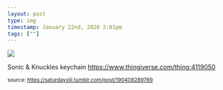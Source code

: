```yaml
---
layout: post
type: img
timestamp: January 22nd, 2020 2:01pm
tags: [""]
---
```

<img src="https://saturdayxiii.github.io/media/190408289769.jpg"/>

Sonic &amp; Knuckles keychain
<a href="https://www.thingiverse.com/thing:4119050" target="_blank">https://www.thingiverse.com/thing:4119050</a><br/>
 
  
<small>source: https://saturdayxiii.tumblr.com/post/190408289769</small>